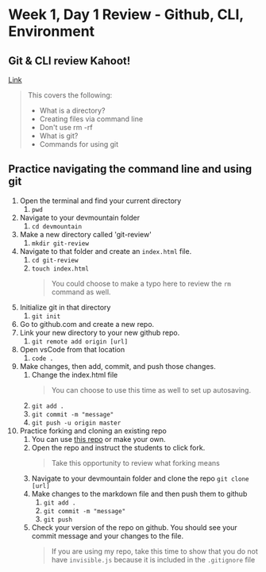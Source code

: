 # Week 1, Day 1 Review - Github, CLI, Environment

## Git & CLI review Kahoot!

[Link](https://create.kahoot.it/share/git-cli-review/98817ab0-c116-4576-806b-650db777a752)

> This covers the following:
>
> - What is a directory?
> - Creating files via command line
> - Don't use rm -rf
> - What is git?
> - Commands for using git

## Practice navigating the command line and using git

1. Open the terminal and find your current directory
   1. `pwd`
2. Navigate to your devmountain folder
   1. `cd devmountain`
3. Make a new directory called 'git-review'
   1. `mkdir git-review`
4. Navigate to that folder and create an `index.html` file.
   1. `cd git-review`
   2. `touch index.html`
      > You could choose to make a typo here to review the `rm` command as well.
5. Initialize git in that directory
   1. `git init`
6. Go to github.com and create a new repo.
7. Link your new directory to your new github repo.
   1. `git remote add origin [url]`
8. Open vsCode from that location
   1. `code .`
9. Make changes, then add, commit, and push those changes.
   1. Change the index.html file
      > You can choose to use this time as well to set up autosaving.
   2. `git add .`
   3. `git commit -m "message"`
   4. `git push -u origin master`
10. Practice forking and cloning an existing repo
    1. You can use [this repo](https://github.com/andrewwestenskow/forking-practice) or make your own.
    2. Open the repo and instruct the students to click fork.
       > Take this opportunity to review what forking means
    3. Navigate to your devmountain folder and clone the repo `git clone [url]`
    4. Make changes to the markdown file and then push them to github
       1. `git add .`
       2. `git commit -m "message"`
       3. `git push`
    5. Check your version of the repo on github. You should see your commit message and your changes to the file.
       > If you are using my repo, take this time to show that you do not have `invisible.js` because it is included in the `.gitignore` file
